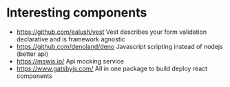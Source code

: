 # Interesting components
- https://github.com/ealush/vest Vest describes your form validation declarative and is framework agnostic
- https://github.com/denoland/deno Javascript scripting instead of nodejs (better api)
- https://mswjs.io/ Api mocking service 
- https://www.gatsbyjs.com/ All in one package to build deploy react components

